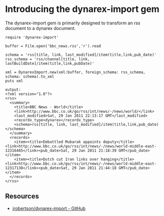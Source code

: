 # Introducing the dynarex-import gem

The dynarex-import gem is primarily designed to transform an rss document to a dynarex document.

    require 'dynarex-import'

    buffer = File.open('bbc_news.rss','r').read

    schema = 'rss[title, link, last_modified]/item(title,link,pub_date)'
    rss_schema = 'rss/channel[title, link, lastBuildDate]/item(title,link,pubDate)'

    xml = DynarexImport.new(xml:buffer, foreign_schema: rss_schema, schema: schema).to_xml
    puts xml

    output:
    <?xml version="1.0"?> 
    <rss>
      <summary>
        <title>BBC News - World</title>
        <link>http://www.bbc.co.uk/go/rss/int/news/-/news/world/</link>
        <last_modified>Sat, 29 Jan 2011 22:13:17 GMT</last_modified>
        <recordx_type>dynarex</recordx_type>
        <schema>rss[title, link, last_modified]/item(title,link,pub_date)</schema>
      </summary>
      <records>
        <item><title>Embattled Mubarak appoints deputy</title><link>http://www.bbc.co.uk/go/rss/int/news/-/news/world-middle-east-12316465</link><pub_date>Sat, 29 Jan 2011 21:18:39 GMT</pub_date></item>
        <item><title>Dutch cut Iran links over hanging</title><link>http://www.bbc.co.uk/go/rss/int/news/-/news/world-middle-east-12317138</link><pub_date>Sat, 29 Jan 2011 21:44:18 GMT</pub_date></item>
      </records>
    </rss>


## Resources
* [jrobertson/dynarex-import - GitHub](https://github.com/jrobertson/dynarex-import)

